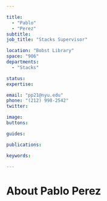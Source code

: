 ```yaml
---

title:
  - "Pablo"
  - "Perez"
subtitle: 
job_title: "Stacks Supervisor"

location: "Bobst Library"
space: "906"
departments:
  - "Stacks"

status: 
expertise:

email: "pp21@nyu.edu"
phone: "(212) 998-2542"
twitter: 

image: 
buttons:

guides:

publications:

keywords:

---
```


# About Pablo Perez


